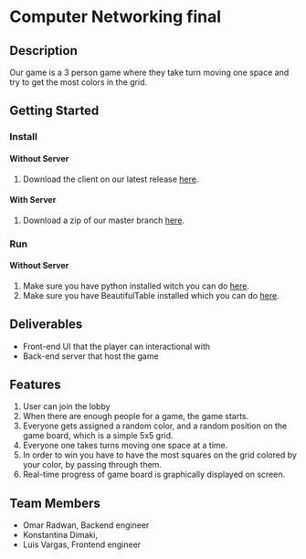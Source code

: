 # Computer Networking final
## Description
Our game is a 3 person game where they take turn moving one space and try to get the most colors in the grid.
## Getting Started
### Install
#### Without Server
1. Download the client on our latest release [here](https://github.com/omarr321/FinalProjectCompNetworking/releases).
#### With Server
1. Download a zip of our master branch [here](https://github.com/omarr321/FinalProjectCompNetworking).
### Run
#### Without Server
1. Make sure you have python installed witch you can do [here](https://www.python.org/downloads/).
1. Make sure you have BeautifulTable installed which you can do [here](https://beautifultable.readthedocs.io/en/latest/install.html).
## Deliverables
- Front-end UI that the player can interactional with
- Back-end server that host the game
## Features
1. User can join the lobby
1. When there are enough people for a game, the game starts.
1. Everyone gets assigned a random color, and a random position on the game board, which is a simple 5x5 grid.
1. Everyone one takes turns moving one space at a time.
1. In order to win you have to have the most squares on the grid colored by your color, by passing through them.
1. Real-time progress of game board is graphically displayed on screen.

## Team Members
- Omar Radwan, Backend engineer
- Konstantina Dimaki, <Role>
- Luis Vargas, Frontend engineer
